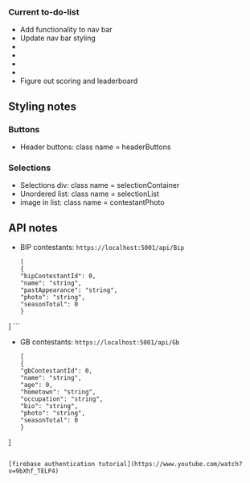 ### Current to-do-list

- Add functionality to nav bar
- Update nav bar styling
- 
- 
- 
- 
- Figure out scoring and leaderboard


## Styling notes
### Buttons
- Header buttons: class name = headerButtons

### Selections 
- Selections div: class name = selectionContainer
- Unordered list: class name = selectionList
- image in list: class name = contestantPhoto


## API notes
- BIP contestants: `https://localhost:5001/api/Bip`
    ```
    [
  {
    "bipContestantId": 0,
    "name": "string",
    "pastAppearance": "string",
    "photo": "string",
    "seasonTotal": 0
  }
]
    ```

- GB contestants: `https://localhost:5001/api/Gb`
    ```
    [
  {
    "gbContestantId": 0,
    "name": "string",
    "age": 0,
    "hometown": "string",
    "occupation": "string",
    "bio": "string",
    "photo": "string",
    "seasonTotal": 0
  }
]
```

[firebase authentication tutorial](https://www.youtube.com/watch?v=9bXhf_TELP4)